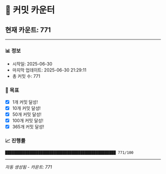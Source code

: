 # 🔢 커밋 카운터

## 현재 카운트: 771

---

### 📊 정보
- 시작일: 2025-06-30
- 마지막 업데이트: 2025-06-30 21:29:11
- 총 커밋 수: 771

### 🎯 목표
- [x] 1개 커밋 달성!
- [x] 10개 커밋 달성!
- [x] 50개 커밋 달성!
- [x] 100개 커밋 달성!
- [x] 365개 커밋 달성!

### 📈 진행률
```
██████████████████████████████████████████████████ 771/100
```

---
*자동 생성됨 - 카운트: 771*
